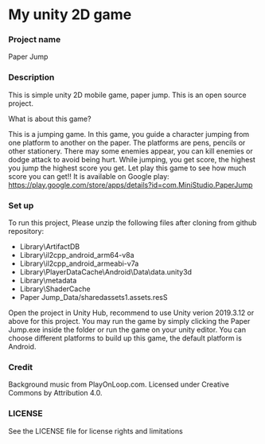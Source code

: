   # My unity 2D game

### Project name

Paper Jump

### Description

This is simple unity 2D mobile game, paper jump.
This is an open source project.

What is about this game?

This is a jumping game. In this game, you guide a character jumping from one platform to another on the paper. 
The platforms are pens, pencils or other stationery. 
There may some enemies appear, you can kill enemies or dodge attack to avoid being hurt. 
While jumping, you get score, the highest you jump the highest score you get. 
Let play this game to see how much score you can get!!
It is available on Google play: https://play.google.com/store/apps/details?id=com.MiniStudio.PaperJump

### Set up

To run this project,
Please unzip the following files after cloning from github repository:

* Library\ArtifactDB
* Library\il2cpp_android_arm64-v8a
* Library\il2cpp_android_armeabi-v7a
* Library\PlayerDataCache\Android\Data\data.unity3d
* Library\metadata
* Library\ShaderCache
* Paper Jump_Data/sharedassets1.assets.resS

Open the project in Unity Hub, recommend to use Unity verion 2019.3.12 or above for this project. 
You may run the game by simply clicking the Paper Jump.exe inside the folder or run the game on your unity editor.
You can choose different platforms to build up this game, the default platform is Android.

### Credit
Background music from PlayOnLoop.com. Licensed under Creative Commons by Attribution 4.0.

### LICENSE
See the LICENSE file for license rights and limitations

